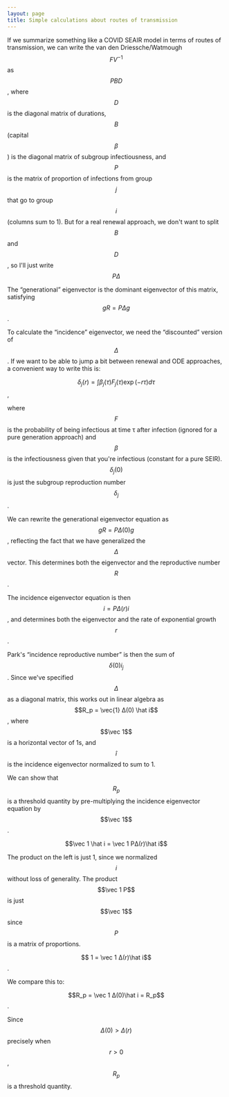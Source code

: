 ```yaml
---
layout: page
title: Simple calculations about routes of transmission
---
```


If we summarize something like a COVID SEAIR model in terms of routes of transmission, we can write the van den Driessche/Watmough $$FV^{-1}$$ as $$PBD$$, where $$D$$ is the diagonal matrix of durations, $$B$$ (capital $$β$$) is the diagonal matrix of subgroup infectiousness, and $$P$$ is the matrix of proportion of infections from group $$j$$ that go to group $$i$$ (columns sum to 1). But for a real renewal approach, we don't want to split $$B$$ and $$D$$, so I'll just write $$PΔ$$

The “generational” eigenvector is the dominant eigenvector of this matrix, satisfying $$gR = PΔg$$.

To calculate the “incidence” eigenvector, we need the “discounted” version of $$Δ$$. If we want to be able to jump a bit between renewal and ODE approaches, a convenient way to write this is:

$$δ_j(r) = \int \beta_j(\tau) F_j(\tau) \exp(-rτ) dτ$$, 

where $$F$$ is the probability of being infectious at time τ after infection (ignored for a pure generation approach) and $$β$$ is the infectiousness given that you're infectious (constant for a pure SEIR). $$δ_j(0)$$ is just the subgroup reproduction number $$δ_j$$.

We can rewrite the generational eigenvector equation as  $$gR = PΔ(0)g$$, reflecting the fact that we have generalized the $$Δ$$ vector. This determines both the eigenvector and the reproductive number $$R$$.

The incidence eigenvector equation is then $$i = PΔ(r)i$$, and determines both the eigenvector and the rate of exponential growth $$r$$. 

Park's “incidence reproductive number” is then the sum of $$δ(0) i_j$$. Since we've specified $$Δ$$ as a diagonal matrix, this works out in linear algebra as $$R_p = \vec{1} Δ(0) \hat i$$, where $$\vec 1$$ is a horizontal vector of 1s, and $$\hat i$$ is the incidence eigenvector normalized to sum to 1. 

We can show that $$R_p$$ is a threshold quantity by pre-multiplying the incidence eigenvector equation by $$\vec 1$$.

$$\vec 1 \hat i = \vec 1 PΔ(r)\hat i$$

The product on the left is just 1, since we normalized $$i$$ without loss of generality. The product $$\vec 1 P$$ is just $$\vec 1$$ since $$P$$ is a matrix of proportions.

$$ 1 = \vec 1 Δ(r)\hat i$$.

We compare this to:

$$R_p = \vec 1 Δ(0)\hat i = R_p$$.

Since $$Δ(0) > Δ(r)$$ precisely when $$r>0$$, $$R_p$$ is a threshold quantity.
